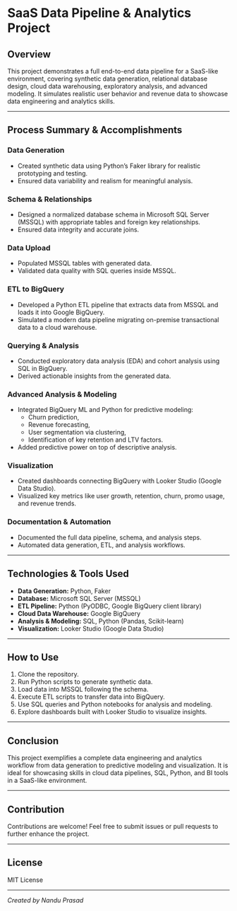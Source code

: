 # SaaS Data Pipeline & Analytics Project

## Overview  
This project demonstrates a full end-to-end data pipeline for a SaaS-like environment, covering synthetic data generation, relational database design, cloud data warehousing, exploratory analysis, and advanced modeling. It simulates realistic user behavior and revenue data to showcase data engineering and analytics skills.

---

## Process Summary & Accomplishments

### Data Generation
- Created synthetic data using Python’s Faker library for realistic prototyping and testing.
- Ensured data variability and realism for meaningful analysis.

### Schema & Relationships
- Designed a normalized database schema in Microsoft SQL Server (MSSQL) with appropriate tables and foreign key relationships.
- Ensured data integrity and accurate joins.

### Data Upload
- Populated MSSQL tables with generated data.
- Validated data quality with SQL queries inside MSSQL.

### ETL to BigQuery
- Developed a Python ETL pipeline that extracts data from MSSQL and loads it into Google BigQuery.
- Simulated a modern data pipeline migrating on-premise transactional data to a cloud warehouse.

### Querying & Analysis
- Conducted exploratory data analysis (EDA) and cohort analysis using SQL in BigQuery.
- Derived actionable insights from the generated data.

### Advanced Analysis & Modeling
- Integrated BigQuery ML and Python for predictive modeling:
  - Churn prediction,
  - Revenue forecasting,
  - User segmentation via clustering,
  - Identification of key retention and LTV factors.
- Added predictive power on top of descriptive analysis.

### Visualization
- Created dashboards connecting BigQuery with Looker Studio (Google Data Studio).
- Visualized key metrics like user growth, retention, churn, promo usage, and revenue trends.

### Documentation & Automation
- Documented the full data pipeline, schema, and analysis steps.
- Automated data generation, ETL, and analysis workflows.

---

## Technologies & Tools Used

- **Data Generation:** Python, Faker  
- **Database:** Microsoft SQL Server (MSSQL)  
- **ETL Pipeline:** Python (PyODBC, Google BigQuery client library)  
- **Cloud Data Warehouse:** Google BigQuery  
- **Analysis & Modeling:** SQL, Python (Pandas, Scikit-learn)  
- **Visualization:** Looker Studio (Google Data Studio)  

---

## How to Use

1. Clone the repository.  
2. Run Python scripts to generate synthetic data.  
3. Load data into MSSQL following the schema.  
4. Execute ETL scripts to transfer data into BigQuery.  
5. Use SQL queries and Python notebooks for analysis and modeling.  
6. Explore dashboards built with Looker Studio to visualize insights.

---

## Conclusion

This project exemplifies a complete data engineering and analytics workflow from data generation to predictive modeling and visualization. It is ideal for showcasing skills in cloud data pipelines, SQL, Python, and BI tools in a SaaS-like environment.

---

## Contribution

Contributions are welcome! Feel free to submit issues or pull requests to further enhance the project.

---

## License

MIT License

---

*Created by Nandu Prasad*
